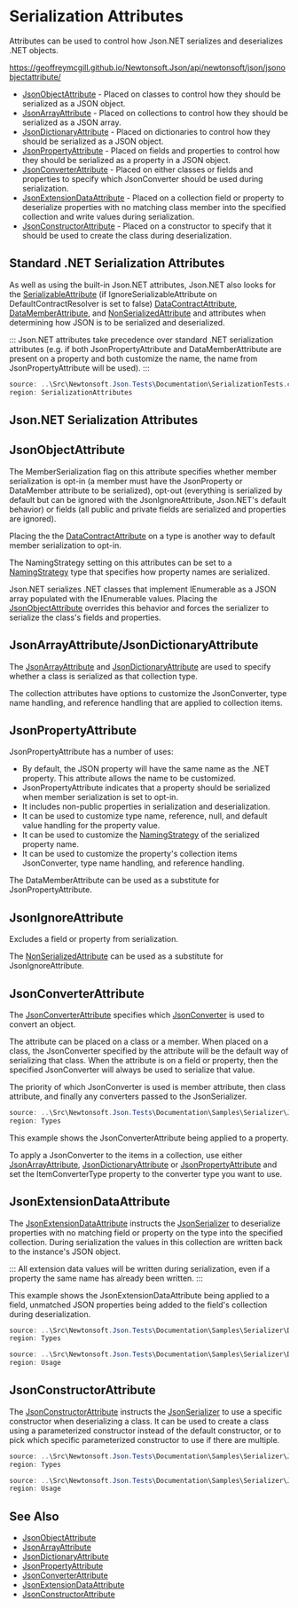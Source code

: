 # Serialization Attributes

Attributes can be used to control how Json.NET serializes and deserializes .NET objects.

https://geoffreymcgill.github.io/Newtonsoft.Json/api/newtonsoft/json/jsonobjectattribute/

- [JsonObjectAttribute](/api/newtonsoft/json/jsonobjectattribute/) - Placed on classes to control how they should be serialized as a JSON object.
- [JsonArrayAttribute](/api/newtonsoft/json/jsonarrayattribute/) - Placed on collections to control how they should be serialized as a JSON array.
- [JsonDictionaryAttribute](/api/newtonsoft/json/jsondictionaryattribute/) - Placed on dictionaries to control how they should be serialized as a JSON object.
- [JsonPropertyAttribute](/api/newtonsoft/json/jsonpropertyattribute/) - Placed on fields and properties to control how they should be serialized as a property in a JSON object.
- [JsonConverterAttribute](/api/newtonsoft/json/jsonconverterattribute/) - Placed on either classes or fields and properties to specify which JsonConverter should be used during serialization.
- [JsonExtensionDataAttribute](/api/newtonsoft/json/jsonextensiondataattribute/) - Placed on a collection field or property to deserialize properties with no matching class member into the specified collection and write values during serialization.
- [JsonConstructorAttribute](/api/newtonsoft/json/jsonconstructorattribute/) - Placed on a constructor to specify that it should be used to create the class during deserialization.

## Standard .NET Serialization Attributes

As well as using the built-in Json.NET attributes, Json.NET also looks for the [SerializableAttribute](T:System.SerializableAttribute) (if IgnoreSerializableAttribute on DefaultContractResolver is set to false) [DataContractAttribute](T:System.Runtime.Serialization.DataContractAttribute), [DataMemberAttribute](T:System.Runtime.Serialization.DataMemberAttribute), and [NonSerializedAttribute](T:System.NonSerializedAttribute) and attributes when determining how JSON is to be serialized and deserialized.

:::
Json.NET attributes take precedence over standard .NET serialization attributes (e.g. if both JsonPropertyAttribute and DataMemberAttribute are present on a property and both customize the name, the name from JsonPropertyAttribute will be used).
:::

```csharp Serialization Attributes Example
source: ..\Src\Newtonsoft.Json.Tests\Documentation\SerializationTests.cs
region: SerializationAttributes
```

## Json.NET Serialization Attributes

## JsonObjectAttribute

The MemberSerialization flag on this attribute specifies whether member serialization is opt-in (a member must have the JsonProperty or DataMember attribute to be serialized), opt-out (everything is serialized by default but can be ignored with the JsonIgnoreAttribute, Json.NET's default behavior) or fields (all public and private fields are serialized and properties are ignored).

Placing the the [DataContractAttribute](T:System.Runtime.Serialization.DataContractAttribute) on a type is another way to default member serialization to opt-in.

The NamingStrategy setting on this attributes can be set to a [NamingStrategy](/api/newtonsoft/json/serialization/namingstrategy/) type that specifies how property names are serialized.

Json.NET serializes .NET classes that implement IEnumerable as a JSON array populated with the IEnumerable values. Placing the [JsonObjectAttribute](/api/newtonsoft/json/jsonobjectattribute/) overrides this behavior and forces the serializer to serialize the class's fields and properties.

## JsonArrayAttribute/JsonDictionaryAttribute

The [JsonArrayAttribute](/api/newtonsoft/json/jsonarrayattribute/) and [JsonDictionaryAttribute](/api/newtonsoft/json/jsondictionaryattribute/) are used to specify whether a class is serialized as that collection type.

The collection attributes have options to customize the JsonConverter, type name handling, and reference handling that are applied to collection items.

## JsonPropertyAttribute

JsonPropertyAttribute has a number of uses:

- By default, the JSON property will have the same name as the .NET property. This attribute allows the name to be customized.
- JsonPropertyAttribute indicates that a property should be serialized when member serialization is set to opt-in.
- It includes non-public properties in serialization and deserialization.
- It can be used to customize type name, reference, null, and default value handling for the property value.
- It can be used to customize the [NamingStrategy](/api/newtonsoft/json/serialization/namingstrategy/) of the serialized property name.
- It can be used to customize the property's collection items JsonConverter, type name handling, and reference handling.

The DataMemberAttribute can be used as a substitute for JsonPropertyAttribute.

## JsonIgnoreAttribute

Excludes a field or property from serialization.

The [NonSerializedAttribute](T:System.NonSerializedAttribute) can be used as a substitute for JsonIgnoreAttribute.

## JsonConverterAttribute

The [JsonConverterAttribute](/api/newtonsoft/json/jsonconverterattribute/) specifies which [JsonConverter](/api/newtonsoft/json/jsonconverter/) is used to convert an object.

The attribute can be placed on a class or a member. When placed on a class, the JsonConverter specified by the attribute will be the default way of serializing that class. When the attribute is on a field or property, then the specified JsonConverter will always be used to serialize that value.

The priority of which JsonConverter is used is member attribute, then class attribute, and finally any converters passed to the JsonSerializer.

```csharp JsonConverterAttribute Property Example
source: ..\Src\Newtonsoft.Json.Tests\Documentation\Samples\Serializer\JsonConverterAttributeProperty.cs
region: Types
```

This example shows the JsonConverterAttribute being applied to a property.

To apply a JsonConverter to the items in a collection, use either [JsonArrayAttribute](/api/newtonsoft/json/jsonarrayattribute/), [JsonDictionaryAttribute](/api/newtonsoft/json/jsondictionaryattribute/) or [JsonPropertyAttribute](/api/newtonsoft/json/jsonpropertyattribute/) and set the ItemConverterType property to the converter type you want to use.

## JsonExtensionDataAttribute

The [JsonExtensionDataAttribute](/api/newtonsoft/json/jsonextensiondataattribute/) instructs the [JsonSerializer](/api/newtonsoft/json/jsonserializer/) to deserialize properties with no matching field or property on the type into the specified collection. During serialization the values in this collection are written back to the instance's JSON object.

:::
All extension data values will be written during serialization, even if a property the same name has already been written.
:::

This example shows the JsonExtensionDataAttribute being applied to a field, unmatched JSON properties being added to the field's collection during deserialization.

```csharp Types
source: ..\Src\Newtonsoft.Json.Tests\Documentation\Samples\Serializer\DeserializeExtensionData.cs
region: Types
```

```csharp Usage
source: ..\Src\Newtonsoft.Json.Tests\Documentation\Samples\Serializer\DeserializeExtensionData.cs
region: Usage
```

## JsonConstructorAttribute

The [JsonConstructorAttribute](/api/newtonsoft/json/jsonconstructorattribute/) instructs the [JsonSerializer](/api/newtonsoft/json/jsonserializer/) to use a specific constructor when deserializing a class. It can be used to create a class using a parameterized constructor instead of the default constructor, or to pick which specific parameterized constructor to use if there are multiple.

```csharp Types
source: ..\Src\Newtonsoft.Json.Tests\Documentation\Samples\Serializer\JsonConstructorAttribute.cs
region: Types
```

```csharp Usage
source: ..\Src\Newtonsoft.Json.Tests\Documentation\Samples\Serializer\JsonConstructorAttribute.cs
region: Usage
```

## See Also

- [JsonObjectAttribute](/api/newtonsoft/json/jsonobjectattribute/)
- [JsonArrayAttribute](/api/newtonsoft/json/jsonarrayattribute/)
- [JsonDictionaryAttribute](/api/newtonsoft/json/jsondictionaryattribute/)
- [JsonPropertyAttribute](/api/newtonsoft/json/jsonpropertyattribute/)
- [JsonConverterAttribute](/api/newtonsoft/json/jsonconverterattribute/)
- [JsonExtensionDataAttribute](/api/newtonsoft/json/jsonextensiondataattribute/)
- [JsonConstructorAttribute](/api/newtonsoft/json/jsonconstructorattribute/)
